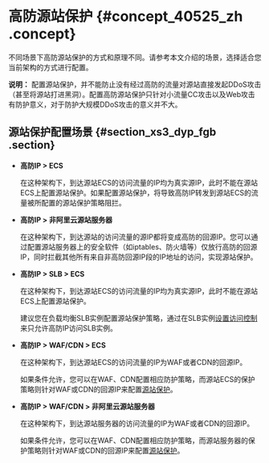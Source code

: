 # 高防源站保护 {#concept_40525_zh .concept}

不同场景下高防源站保护的方式和原理不同。请参考本文介绍的场景，选择适合您当前架构的方式进行配置。

**说明：** 配置源站保护，并不能防止没有经过高防的流量对源站直接发起DDoS攻击（甚至将源站打进黑洞）。配置高防源站保护只针对小流量CC攻击以及Web攻击有防护意义，对于防护大规模DDoS攻击的意义并不大。

## 源站保护配置场景 {#section_xs3_dyp_fgb .section}

-   **高防IP \> ECS** 

    在这种架构下，到达源站ECS的访问流量的IP均为真实源IP，此时不能在源站ECS上配置源站保护。如果配置源站保护，将导致高防IP转发到源站ECS的流量被所配置的源站保护策略阻拦。

-   **高防IP \> 非阿里云源站服务器** 

    在这种架构下，到达源站的访问流量的源IP都将变成高防的回源IP。您可以通过配置源站服务器上的安全软件（如iptables、防火墙等）仅放行高防的回源IP，同时拦截其他所有来自非高防回源IP段的IP地址的访问，实现源站保护。 

-   **高防IP \> SLB \> ECS** 

    在这种架构下，到达源站ECS的访问流量的IP均为真实源IP，此时不能在源站ECS上配置源站保护。

    建议您在负载均衡SLB实例配置源站保护策略，通过在SLB实例[设置访问控制](../../../../intl.zh-CN/用户指南/访问控制/设置访问控制.md#)来只允许高防IP访问SLB实例。

-   **高防IP \> WAF/CDN \> ECS** 

    在这种架构下，到达源站ECS的访问流量的IP为WAF或者CDN的回源IP。

    如果条件允许，您可以在WAF、CDN配置相应防护策略，而源站ECS的保护策略则针对WAF或CDN的回源IP来配置[源站保护](../../../../intl.zh-CN/最佳实践/源站保护.md#)。

-   **高防IP \> WAF/CDN \> 非阿里云源站服务器** 

    在这种架构下，到达源站服务器的访问流量的IP为WAF或者CDN的回源IP。

    如果条件允许，您可以在WAF、CDN配置相应防护策略，而源站服务器的保护策略则针对WAF或CDN的回源IP来配置[源站保护](../../../../intl.zh-CN/最佳实践/源站保护.md#)。


